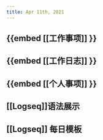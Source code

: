 ```yaml
---
title: Apr 11th, 2021
---
```


## {{embed [[工作事项]] }}
## {{embed [[工作日志]] }}
## {{embed [[个人事项]] }}
##
##
##
##
## [[Logseq]]语法展示
## [[Logseq]] 每日模板
##
